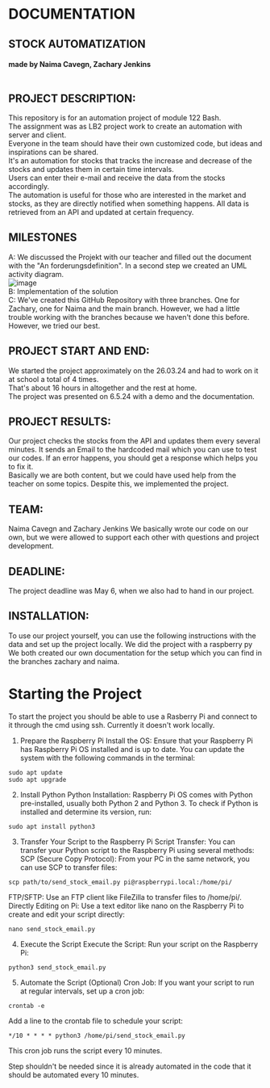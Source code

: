 # DOCUMENTATION
## STOCK AUTOMATIZATION
#### made by Naima Cavegn, Zachary Jenkins <br><br>

## PROJECT DESCRIPTION:
This repository is for an automation project of module 122 Bash. <br>
The assignment was as LB2 project work to create an automation with server and client.<br>
Everyone in the team should have their own customized code, but ideas and inspirations can be shared. <br>
It's an automation for stocks that tracks the increase and decrease of the stocks and updates them in certain time intervals.<br>
Users can enter their e-mail and receive the data from the stocks accordingly.<br>
The automation is useful for those who are interested in the market and stocks, as they are directly notified when something happens. 
All data is retrieved from an API and updated at certain frequency.<br>

## MILESTONES
A: We discussed the Projekt with our teacher and filled out the document with the "An forderungsdefinition". In a second step we created an UML  activity diagram. <br>
![image](https://github.com/naica922/Modul_122_Aktien/assets/150661049/d998ba72-3e48-4ea9-b3ba-16963a2ba9c3)
<br>
B: Implementation of the solution <br>
C: We've created this GitHub Repository with three branches. One for Zachary, one for Naima and the main branch. However, we had a little trouble working with the branches because we haven't done this before. However, we tried our best.

## PROJECT START AND END:
We started the project approximately on the 26.03.24 and had to work on it at school a total of 4 times. <br>
That's about 16 hours in altogether and the rest at home. <br>
The project was presented on 6.5.24 with a demo and the documentation.

## PROJECT RESULTS:
Our project checks the stocks from the API and updates them every several minutes.
It sends an Email to the hardcoded mail which you can use to test our codes.
If an error happens, you should get a response which helps you to fix it. <br>
Basically we are both content, but we could have used help from the teacher on some topics. Despite this, we implemented the project.

## TEAM:
Naima Cavegn and Zachary Jenkins
We basically wrote our code on our own, but we were allowed to support each other with questions and project development.

## DEADLINE:
The project deadline was May 6, when we also had to hand in our project.

## INSTALLATION:
To use our project yourself, you can use the following instructions with the data and set up the project locally. We did the project with a raspberry py<br>
We both created our own documentation for the setup which you can find in the branches zachary and naima.

# Starting the Project
To start the project you should be able to use a Rasberry Pi and connect to it through the cmd using ssh. Currently it doesn't work locally.

1. Prepare the Raspberry Pi
Install the OS: Ensure that your Raspberry Pi has Raspberry Pi OS  installed and is up to date. You can update the system with the following commands in the terminal:
```
sudo apt update
sudo apt upgrade
```

2. Install Python
Python Installation: Raspberry Pi OS comes with Python pre-installed, usually both Python 2 and Python 3. To check if Python is installed and determine its version, run:
```
sudo apt install python3
```
3. Transfer Your Script to the Raspberry Pi
Script Transfer: You can transfer your Python script to the Raspberry Pi using several methods:
SCP (Secure Copy Protocol): From your PC in the same network, you can use SCP to transfer files:
```
scp path/to/send_stock_email.py pi@raspberrypi.local:/home/pi/
```
FTP/SFTP: Use an FTP client like FileZilla to transfer files to /home/pi/.
Directly Editing on Pi: Use a text editor like nano on the Raspberry Pi to create and edit your script directly:
```
nano send_stock_email.py
```
4. Execute the Script
Execute the Script: Run your script on the Raspberry Pi:
```
python3 send_stock_email.py
```
5. Automate the Script (Optional)
Cron Job: If you want your script to run at regular intervals, set up a cron job:
```
crontab -e
```
Add a line to the crontab file to schedule your script:
```
*/10 * * * * python3 /home/pi/send_stock_email.py
```
This cron job runs the script every 10 minutes.

Step shouldn't be needed since it is already automated in the code that it should be automated every 10 minutes.
